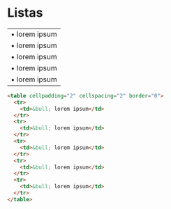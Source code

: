 # Listas

<table cellpadding="2" cellspacing="2" border="0">
  <tr style="border: 0px; background-color: transparent;">
    <td style="border: 0px;">&bull; lorem ipsum</td>
  </tr>
  <tr style="border: 0px; background-color: transparent;">
    <td style="border: 0px;">&bull; lorem ipsum</td>
  </tr>
  <tr style="border: 0px; background-color: transparent;">
    <td style="border: 0px;">&bull; lorem ipsum</td>
  </tr>
  <tr style="border: 0px; background-color: transparent;">
    <td style="border: 0px;">&bull; lorem ipsum</td>
  </tr>
  <tr style="border: 0px; background-color: transparent;">
    <td style="border: 0px;">&bull; lorem ipsum</td>
  </tr>
</table>

```html
<table cellpadding="2" cellspacing="2" border="0">
  <tr>
    <td>&bull; lorem ipsum</td>
  </tr>
  <tr>
    <td>&bull; lorem ipsum</td>
  </tr>
  <tr>
    <td>&bull; lorem ipsum</td>
  </tr>
  <tr>
    <td>&bull; lorem ipsum</td>
  </tr>
  <tr>
    <td>&bull; lorem ipsum</td>
  </tr>
</table>
```
